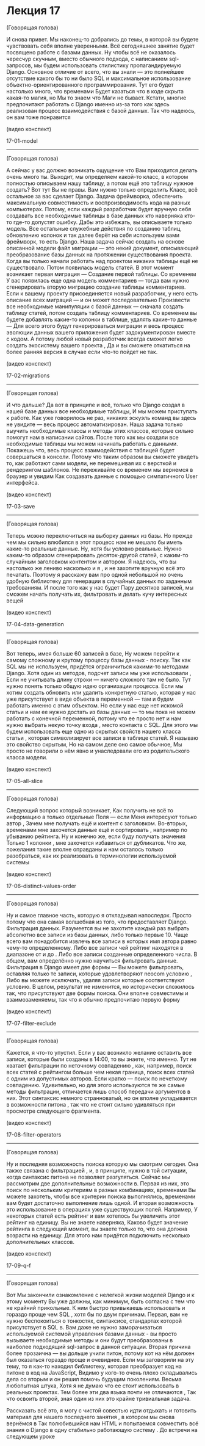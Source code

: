# Лекция 17

(Говорящая голова)

И снова привет. Мы наконец-то добрались до темы, в которой вы будете
чувствовать себя вполне уверенными. Всё сегодняшнее занятие будет
посвящено работе с базами данных. Ну чтобы всё не оказалось чересчур
скучным, вместо обычного подхода, с написанием sql-запросов, мы будем
использовать стилистику пропагандируемую Django.  Основное отличие от
всего, что вы знали — это полнейшее отсутствие какого бы то ни было
SQL и максимальное использование объектно-ориентированного
программирования. Тут его будет настолько много, что временами Будет
казаться что в коде скрыта какая-то магия, но Мы то знаем что Маги не
бывает. Кстати, многие предпочитают работать с Django именно из-за
того как здесь реализован процесс взаимодействия с базой данных. Так
что надеюсь, он вам тоже понравится

(видео конспект)


17-01-model

----------------------------------------------------------------

(Говорящая голова)

А сейчас у вас должно возникать ощущение что Вам приходится делать
очень много ты. Выходит, мы определяем какой-то класс, в котором
полностью описываем нашу таблицу, а потом ещё это таблицу нужное
создать? Вот тут Вы не правы. Вам нужно только определить Класс, всё
остальное за вас сделает Django.  Задача фреймворка, обеспечить
максимальную совместимость и воспроизводимость кода на разных
компьютерах. Потому, если каждый разработчик будет вручную себя
создавать все необходимые таблицы в базе данных кто наверняка кто-то
где-то допустят ошибку. Дабы это избежать, вы описываете только
модель. Все остальные служебные действия по созданию таблиц,
обновлению колонок и так далее берёт на себя используем вами
фреймворк, то есть Django. Наша задача сейчас создать на основе
описанной модели файл миграции — это некий документ, описывающий
преобразование базы данных на протяжении существования проекта. Когда
вы только начали работать над проектом никаких таблицы ещё не
существовало. Потом появилась модель статей. В этот момент возникает
первая миграция — Создание первой таблицы. Со временем У вас появилась
еще одна модель комментариев — тогда вам нужно сгенерировать вторую
миграцию создание таблицы комментариев. Если к вашему проекту
присоединяется новый разработчик, у него есть описание всех миграций —
и он может последовательно Произвести все необходимые манипуляции с
базой данных — сначала создать таблицу статей, потом создать таблицу
комментариев. Со временем вы будете добавлять какие-то колонки в
таблице, удалять какие-то данные — Для всего этого будут
генерироваться миграции и весь процесс эволюции данных вашего
приложения будет задокументирован вместе с кодом. А потому любой новый
разработчик всегда сможет легко создать экосистему вашего проекта , Да
и вы сможете откатиться на более ранняя версия в случае если что-то
пойдет не так.

(видео конспект)


17-02-migrations

----------------------------------------------------------------

(Говорящая голова)

И что дальше? Да вот в принципе и всё, только что Django создал в
нашей базе данных все необходимые таблицы, И мы можем приступать к
работе. Как уже говорилось не раз, никаких эскуэль команд вы здесь не
увидите — весь процесс автоматизирован. Наша задача только выучить
необходимые классы и методы этих классов, которые сильно помогут нам в
написании сайтов. После того как мы создали все необходимые таблицы мы
можем начинать работать с данными. Покажешь что, весь процесс
взаимодействия с таблицей будет совершаться в консоли. Потому что
таким образом вы сможете увидеть то, как работают сами модели, не
перемешивая их с версткой и рендерингом шаблонов. Не переживайте со
временем мы вернемся в браузер и увидим Как создавать данные с помощью
симпатичного User интерфейса.

(видео конспект)

17-03-save

----------------------------------------------------------------

(Говорящая голова)

Теперь можно переключиться на выборку данных из базы. Но прежде чем мы
сильно влюбился в этот процесс нам не мешало бы иметь какие-то
реальные данные. Ну, хотя бы условно реальные. Нужно каким-то образом
сгенерировать десяток-другой статей, с каким-то случайным заголовком
контентом и автором. Я надеюсь, что вы настолько же лениво насколько и
я , и не захотите вручную всё это печатать. Поэтому я расскажу вам про
одной небольшой но очень удобную библиотеку для генерации в случайных
данных по заданным требованиям. И после того как у нас будет Пару
десятков записей, мы сможем начать получать их, фильтровать и делать
кучу интересных вещей

(видео конспект)

17-04-data-generation

----------------------------------------------------------------

(Говорящая голова)

Вот теперь, имея больше 60 записей в базе, Ну можем перейти к самому
сложному и крутому процессу базы данных - поиску. Так как SQL мы не
используем, придётся ограничиться какими-то методами Django.  Хотя
один из методов, подсчет записи мы уже использовали , Если не
учитывать длину строки — ничего сложного там не было. Тут нужно понять
только общую идею организации процесса. Если мы хотим создать обновить
или удалить конкретную статью, которая у нас уже присутствует в виде
объекта в переменной — там и будем работать именно с этим объектом. Но
если у нас еще нет искомой статьи и нам ee нужно достать из базы
данных — то мы пока не можем работать с конечной переменной, потому
что ее просто нет и нам нужно выбрать некую точку входа , место
контакта с SQL. Для этого мы будем использовать еще одно из скрытых
свойств нашего класса статьи , которая символизирует все записи в
таблице статей. Я называю это свойство скрытым, Но на самом деле онo
самoe обычнoe, Мы просто не говорили о нём явно и унаследовали его из
родительского класса модели.

(видео конспект)


17-05-all-slice

----------------------------------------------------------------

(Говорящая голова)

Следующий вопрос который возникает, Как получить не всё то информацию
а только отдельные Поля — если Меня интересуют только автор , Зачем
мне получать ещё и контент с заголовком. Во-вторых, временами мне
захочется данные ещё и сортировать , например по убыванию рейтинга.
Ну и конечно же, если буду получать значения Только 1 колонки , мне
захочется избавиться от дубликатов. Что же, пожелания такие вполне
оправданы и нам осталось только разобраться, как их реализовать в
терминологии используемой системы

(видео конспект)


17-06-distinct-values-order

----------------------------------------------------------------

(Говорящая голова)

Ну и самое главное часть, которую я откладывал напоследок. Просто
потому что она самая волшебная из того, что предоставляет Django.
Фильтрация данных. Разумеется вы не захотите каждый раз выбрать
абсолютно все записи из базы данных, либо только первые 10. Чаще всего
вам понадобится извлечь все записи в которых имя автора равно чему-то
определенному. Либо все записи чей рейтинг находятся в диапазоне от и
до . Либо все записи созданные определенного числа. В общем, вам
определённо нужно научиться фильтровать данные. Фильтрация в Django
имеет две формы — Вы можете фильтровать, оставляя только те записи,
которые удовлетворяют neocom условию , Либо вы можете исключать,
удаляя записи которые соответствуют условию. В целом, результат не
изменится, но исторически сложилось так, что присутствуют две формы
поиска. Они вполне совместимы и взаимозаменяемы, так что я обычно
предпочитаю первую форму

(видео конспект)


17-07-filter-exclude

----------------------------------------------------------------

(Говорящая голова)

Кажется, я что-то упустил. Если у вас возникло желание оставить все
записи, которые были созданы в 14:00, то вы знаете, что именно. Тут не
хватает фильтрации по неточному совпадению , как, например, поиск всех
статей с рейтингом больше чем некая граница, поиск всех статей с одним
из допустимых авторов. Если кратко — поиск по нечеткому
совпадению. Удивительно, но для этого используются те же самые методы
фильтрации, отличается лишь способ передачи аргументов в них. Этот
синтаксис немного странноватый, но он вполне укладывается в
возможности питона , так что не стоит сильно удивляться при просмотре
следующего фрагмента.

(видео конспект)

17-08-filter-operators

----------------------------------------------------------------

(Говорящая голова)

Ну и последняя возможность поиска которую мы смотрим сегодня. Она
также связана с фильтрацией , и, в принципе, нужно в той ситуации,
когда синтаксис питона не позволяет разгуляться. Сейчас мы рассмотрим
две дополнительные возможности в. Первая из них, это поиск по
нескольким критериям в разных комбинациях, временами Вы можете
захотеть, чтобы все критерии поиска выполнялись, временами вам будет
достаточно выполнение лишь одной.  И вторая возможность это
использование в операциях уже существующих полей. Например, У
некоторых статей есть рейтинг и вам хотелось бы увеличить этот рейтинг
на единицу.  Вы не знаете наверняка, Каково будет значение рейтинга в
следующий момент, вы знаете только то, что она должна возрасти на
единицу. Для этого нам придётся подключить несколько дополнительных
классов.

(видео конспект)


17-09-q-f


----------------------------------------------------------------

(Говорящая голова)

Вот Мы закончили ознакомление с нелегкой жизни моделей Django и к
этому моменту Вы уже должны, как минимум, быть согласна с тем что не
крайний прикольные. К ним быстро привыкаешь использовать и гораздо
проще чем SQL , хотя бы по двум причинам. Первая, вам не нужно
беспокоиться о тонкостях, синтаксисе, стандартах которой присутствует
в SQL в. Вам даже не нужно заморачиваться используемой системой
управления базами данных - вы просто вызываете необходимые методы и
они будут преобразованы в наиболее подходящий sql-запрос в данной
ситуации. Вторая причина более прозаичнa — вы дольше учили питон,
потому кот на нём должен был оказаться гораздо проще и очевиднее. Если
мы заговорили на эту тему, то я как-то находил библиотеку, которая
преобразует код на питоне в код на JavaScript, Видимо у кого-то очень
плохо складывались дела со вторым и он решил помочь будущим
поколениям. Весьма любопытная штука, Хотя я не думаю что ее стоит
использовать в реальных проектах. Тем более эти два языка почти не
отличаются , Так что освоить второй, зная один из них это крайне
тривиальная задача.

Рассказать всё это, я могу с чистой совестью идти отдыхать и готовить
материал для нашего последнего занятия , в котором мы снова вернёмся в
Так полюбившийся нам HTML и попытаемся совместить всё знания о Django
в одну стабильно работающую систему . До встречи на следующем уроке